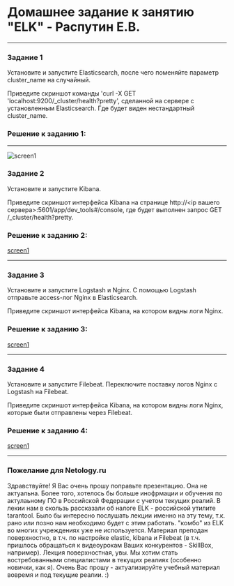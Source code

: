 # Домашнее задание к занятию "ELK" - Распутин Е.В.

---

### Задание 1

Установите и запустите Elasticsearch, после чего поменяйте параметр cluster_name на случайный.

Приведите скриншот команды 'curl -X GET 'localhost:9200/_cluster/health?pretty', сделанной на сервере с установленным Elasticsearch. Где будет виден нестандартный cluster_name.

### Решение к заданию 1:

---

![screen1](/img/11-03-1.jpg)

### Задание 2

Установите и запустите Kibana.

Приведите скриншот интерфейса Kibana на странице http://<ip вашего сервера>:5601/app/dev_tools#/console, где будет выполнен запрос GET /_cluster/health?pretty.

### Решение к заданию 2:

[screen1](/img/11-03-2.jpg)

---

### Задание 3

Установите и запустите Logstash и Nginx. С помощью Logstash отправьте access-лог Nginx в Elasticsearch.

Приведите скриншот интерфейса Kibana, на котором видны логи Nginx.

### Решение к заданию 3:

[screen1](/img/11-03-3.jpg)

---

### Задание 4

Установите и запустите Filebeat. Переключите поставку логов Nginx с Logstash на Filebeat.

Приведите скриншот интерфейса Kibana, на котором видны логи Nginx, которые были отправлены через Filebeat.

### Решение к заданию 4:

[screen1](/img/11-03-4.jpg)

---

### Пожелание для Netology.ru

Здравствуйте! Я Вас очень прошу поправьте презентацию. Она не актуальна. Более того, 
хотелось бы больше инофрмации и обучения по актулаьному ПО в Российской Федерации с 
учетом текущих реалий. В лекии нам в скользь рассказали об налоге ELK - российской 
утилите tarantool.  Было бы интересно послушать лекции именно на эту тему, т.к. 
рано или позно нам необходимо будет с этим работать. "комбо" из ELK во многих учреждениях
уже не используется. Материал преподан поверхностно, в т.ч. по настройке elastic, kibana  и 
Filebeat (в т.ч. пришлось обращаться к видеоурокам Ваших конкурентов - SkillBox,  например). 
Лекция поверхностная, увы. Мы хотим стать востребованными специалистами в текущих реалиях 
(особенно новички, как я). Очень Вас прошу - актуализируйте учебный материал вовремя и под 
текущие реалии. :)
